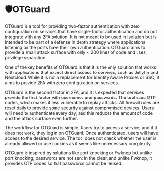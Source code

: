 # 🛡️OTGuard

OTGuard is a tool for providing two-factor authentication with zero configuration on services that have single-factor authentication and do not integrate with any 2FA solution. It is not meant to be used in isolation but is intended to be part of a defense in depth strategy where applications listening on the ports have their own authentication. OTGuard aims to provide a small attack surface with only ~ 200 lines of code and uses privilege separation.

One of the key benefits of OTGuard is that it is the only solution that works with applications that expect direct access to services, such as Jellyfin and Nextcloud. While it is not a replacement for Identity Aware Proxies or SSO, it aims to provide 2FA with zero configuration on services.

OTGuard is the second factor in 2FA, and it is expected that services provide the first factor with usernames and passwords. The tool uses OTP codes, which makes it less vulnerable to replay attacks. All firewall rules are reset daily to provide some security against compromised devices. Users will need to authenticate every day, and this reduces the amount of code and the attack surface even further.

The workflow for OTGuard is simple. Users try to access a service, and if it does not work, they log in on OTGuard. Once authenticated, users will have access to the desired service. The tool does not check whether the user is already allowed or use cookies as it seems like unnecessary complexity.

OTGuard is inspired by solutions like port knocking or Fwknop but unlike port knocking, passwords are not sent in the clear, and unlike Fwknop, it provides OTP codes so that passwords cannot be reused.

